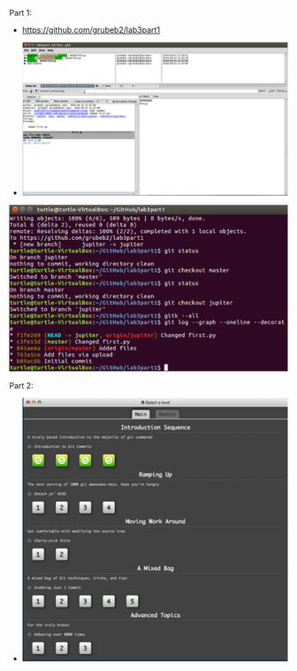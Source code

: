 Part 1:
- https://github.com/grubeb2/lab3part1

- ![gitk](https://raw.githubusercontent.com/grubeb2/CSCI2693/master/imgs/gitk_screenshot.png)

![git log](https://raw.githubusercontent.com/grubeb2/CSCI2693/master/imgs/git%20log.png)

Part 2:

- ![learninggitbranching](https://raw.githubusercontent.com/grubeb2/CSCI2693/master/imgs/learninggitbranching.png)
